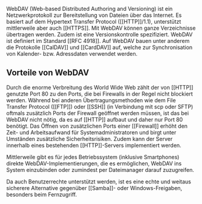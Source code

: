 WebDAV (Web-based Distributed Authoring and Versioning) ist ein Netzwerkprotokoll zur Bereitstellung von Dateien über das Internet. Es basiert auf dem Hypertext Transfer Protocol ([[HTTP]]/1.1), unterstützt mittlerweile aber auch [[HTTPS]]. Mit WebDAV können ganze Verzeichnisse übertragen werden. Zudem ist eine Versionskontrolle spezifiziert. WebDAV ist definiert im Standard [[RFC 4918]]. Auf WebDAV bauen unter anderem die Protokolle [[CalDAV]] und [[CardDAV]] auf, welche zur Synchronisation von Kalender- bzw. Adressdaten verwendet werden. 

## Vorteile von WebDAV

Durch die enorme Verbreitung des World Wide Web zählt der von [[HTTP]] genutzte Port 80 zu den Ports, die bei Firewalls in der Regel nicht blockiert werden. Während bei anderen Übertragungsmethoden wie dem File Transfer Protocol ([[FTP]]) oder [[SSH]] (in Verbindung mit scp oder SFTP) oftmals zusätzlich Ports der Firewall geöffnet werden müssen, ist das bei WebDAV nicht nötig, da es auf [[HTTP]] aufbaut und daher nur Port 80 benötigt. Das Öffnen von zusätzlichen Ports einer [[Firewall]] erhöht den Zeit- und Arbeitsaufwand für Systemadministratoren und birgt unter Umständen zusätzliche Sicherheitsrisiken. Zudem kann der Server innerhalb eines bestehenden [[HTTP]]-Servers implementiert werden.

Mittlerweile gibt es für jedes Betriebssystem (inklusive Smartphones) direkte WebDAV-Implementierungen, die es ermöglichen, WebDAV ins System einzubinden oder zumindest per Dateimanager darauf zuzugreifen.

Da auch Benutzerrechte unterstützt werden, ist es eine echte und weitaus sicherere Alternative gegenüber [[Samba]]- oder Windows-Freigaben, besonders beim Fernzugriff. 
